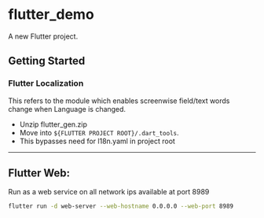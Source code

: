 # flutter_demo

A new Flutter project.

## Getting Started

### Flutter Localization 

This refers to the module which enables screenwise field/text words change when Language is changed.

- Unzip flutter_gen.zip
- Move into `${FLUTTER PROJECT ROOT}/.dart_tools`.
- This bypasses need for l18n.yaml in project root

-----

## Flutter Web:

Run as a web service on all network ips available at port 8989

```bash
flutter run -d web-server --web-hostname 0.0.0.0 --web-port 8989
```